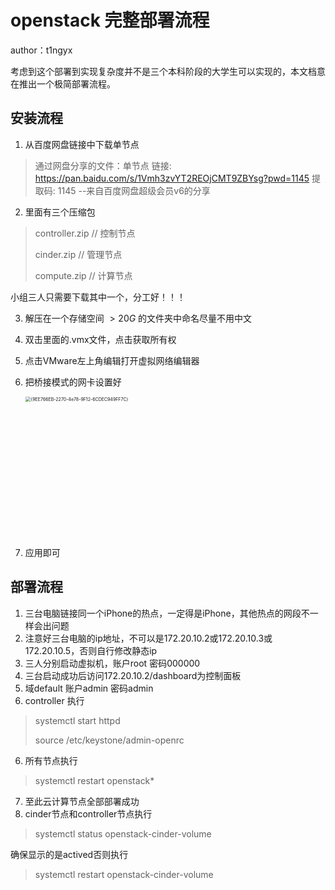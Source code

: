 # openstack 完整部署流程

author：t1ngyx

考虑到这个部署到实现复杂度并不是三个本科阶段的大学生可以实现的，本文档意在推出一个极简部署流程。

## 安装流程

1. 从百度网盘链接中下载单节点

> 通过网盘分享的文件：单节点
> 链接: https://pan.baidu.com/s/1Vmh3zvYT2REOjCMT9ZBYsg?pwd=1145 提取码: 1145 
> --来自百度网盘超级会员v6的分享

2. 里面有三个压缩包

> controller.zip // 控制节点
>
> cinder.zip // 管理节点
>
> compute.zip // 计算节点

小组三人只需要下载其中一个，分工好！！！

3. 解压在一个存储空间 $> 20G$ 的文件夹中命名尽量不用中文

4. 双击里面的.vmx文件，点击获取所有权

5. 点击VMware左上角编辑打开虚拟网络编辑器

6. 把桥接模式的网卡设置好

   <img width="450" alt="{9EE766EB-2270-4e78-9F12-6CDEC949FF7C}" src="https://github.com/user-attachments/assets/35f4d22d-b6f0-483a-9875-d9ac26e5ee58" style="zoom:50%;" />

8. 应用即可

## 部署流程

1. 三台电脑链接同一个iPhone的热点，一定得是iPhone，其他热点的网段不一样会出问题
2. 注意好三台电脑的ip地址，不可以是172.20.10.2或172.20.10.3或172.20.10.5，否则自行修改静态ip
3. 三人分别启动虚拟机，账户root 密码000000
4. 三台启动成功后访问172.20.10.2/dashboard为控制面板
5. 域default 账户admin 密码admin
6. controller 执行 

> systemctl start httpd
>
> source /etc/keystone/admin-openrc

6. 所有节点执行

> systemctl restart openstack* 

7. 至此云计算节点全部部署成功
8. cinder节点和controller节点执行

> systemctl status openstack-cinder-volume

确保显示的是actived否则执行

> systemctl restart openstack-cinder-volume



